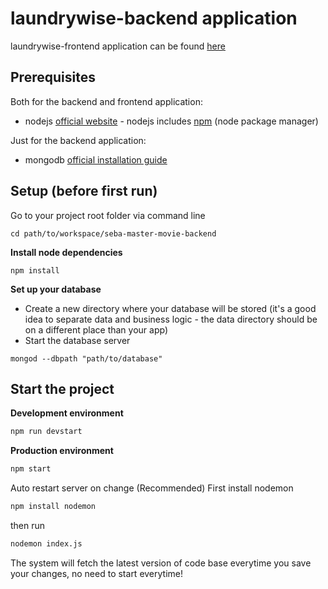 # laundrywise-backend application

laundrywise-frontend application can be found [here](https://gitlab.lrz.de/seba-master-2021/team-39/backend.git)

## Prerequisites

Both for the backend and frontend application:

* nodejs [official website](https://nodejs.org/en/) - nodejs includes [npm](https://www.npmjs.com/) (node package manager)

Just for the backend application:

* mongodb [official installation guide](https://docs.mongodb.org/manual/administration/install-community/)

## Setup (before first run)

Go to your project root folder via command line
```
cd path/to/workspace/seba-master-movie-backend
```

**Install node dependencies**

```
npm install
```

**Set up your database**

* Create a new directory where your database will be stored (it's a good idea to separate data and business logic - the data directory should be on a different place than your app)
* Start the database server
```
mongod --dbpath "path/to/database"
```

## Start the project

**Development environment**
```bash
npm run devstart
```

**Production environment**
```bash
npm start
```

Auto restart server on change (Recommended)
First install nodemon
```bash
npm install nodemon
```
then run
```bash
nodemon index.js
```
The system will fetch the latest version of code base everytime you save your changes, no need to start everytime!
